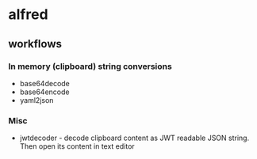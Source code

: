# alfred
## workflows
### In memory (clipboard) string conversions
- base64decode
- base64encode
- yaml2json

### Misc
- jwtdecoder - decode clipboard content as JWT readable JSON string. Then open its content in text editor
